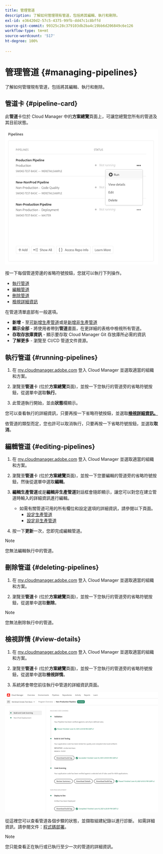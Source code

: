 ```yaml
---
title: 管理管道
description: 了解如何管理現有管道，包括將其編輯、執行和刪除。
exl-id: e36420d2-57c5-4375-99fb-dd47c1c8bffd
source-git-commit: 99325c28c379103db2ba4c19bb6d206849c6e126
workflow-type: tm+mt
source-wordcount: '517'
ht-degree: 100%

---
```



# 管理管道 {#managing-pipelines}

了解如何管理現有管道，包括將其編輯、執行和刪除。

## 管道卡 {#pipeline-card}

此&#x200B;**管道**&#x200B;卡位於 Cloud Manager 中的&#x200B;**方案總覽**&#x200B;頁面上，可讓您總覽您所有的管道及其目前狀態。

![Cloud Manager 中的管道卡](/help/assets/configure-pipelines/pipelines-card.png)

按一下每個管道旁邊的省略符號按鈕，您就可以執行下列操作。

* [執行管道](#running-pipelines)
* [編輯管道](#editing-pipelines)
* [刪除管道](#deleting-pipelines)
* [檢視詳細資訊](#view-details)

在管道清單底部有一般選項。

* **新增** - 至[可新增生產管道](/help/using/production-pipelines.md)或是[新增非生產管道](/help/using/non-production-pipelines.md)
* **顯示全部** - 將使用者帶到&#x200B;**管道**&#x200B;畫面，在更詳細的表格中檢視所有管道。
* **存取存放庫資訊** - 顯示要存取 Cloud Manager Git 存放庫所必需的資訊
* **了解更多** - 瀏覽至 CI/CD 管道文件資源。

## 執行管道 {#running-pipelines}

1. 在 [my.cloudmanager.adobe.com](https://my.cloudmanager.adobe.com/) 登入 Cloud Manager 並選取適當的組織和方案。

1. 瀏覽至&#x200B;**管道**&#x200B;卡 (位於&#x200B;**方案總覽**&#x200B;頁面)，並按一下您執行的管道旁的省略符號按鈕，從選單中選取&#x200B;**執行**。

1. 此管道執行開始，並由&#x200B;**狀態**&#x200B;欄顯示。

您可以查看執行的詳細資訊，只要再按一下省略符號按鈕，並選取&#x200B;**[檢視詳細資訊。](#view-details)**

依管道的類型而定，您也許可以取消執行，只要再按一下省略符號按鈕，並選取&#x200B;**取消**。

## 編輯管道 {#editing-pipelines}

1. 在 [my.cloudmanager.adobe.com](https://my.cloudmanager.adobe.com/) 登入 Cloud Manager 並選取適當的組織和方案。

1. 瀏覽至&#x200B;**管道**&#x200B;卡 (位於&#x200B;**方案總覽**&#x200B;頁面)，並按一下您要編輯的管道旁的省略符號按鈕，然後從選單中選取&#x200B;**編輯**。

1. **編輯生產管道**&#x200B;或是&#x200B;**編輯非生產管道**&#x200B;對話框會隨即顯示，讓您可以對您在建立管道時輸入的詳細資訊進行編輯。

   * 如需有關管道可用的所有欄位和設定選項的詳細資訊，請參閱以下頁面。
      * [設定生產管道](/help/using/production-pipelines.md)
      * [設定非生產管道](/help/using/non-production-pipelines.md)

1. 按一下&#x200B;**更新**&#x200B;一次，您即完成編輯管道。

>[!NOTE]
>
>您無法編輯執行中的管道。

## 刪除管道 {#deleting-pipelines}

1. 在 [my.cloudmanager.adobe.com](https://my.cloudmanager.adobe.com/) 登入 Cloud Manager 並選取適當的組織和方案。

1. 瀏覽至&#x200B;**管道**&#x200B;卡 (位於&#x200B;**方案總覽**&#x200B;頁面)，並按一下您執行的管道旁的省略符號按鈕，從選單中選取&#x200B;**刪除**。

>[!NOTE]
>
>您無法刪除執行中的管道。

## 檢視詳情 {#view-details}

1. 在 [my.cloudmanager.adobe.com](https://my.cloudmanager.adobe.com/) 登入 Cloud Manager 並選取適當的組織和方案。

1. 瀏覽至&#x200B;**管道**&#x200B;卡 (位於&#x200B;**方案總覽**&#x200B;頁面)，並按一下您執行的管道旁的省略符號按鈕，從選單中選取&#x200B;**檢視詳情**。

1. 系統將會帶您前往執行中管道的詳細資訊頁面。

![管道詳情](/help/assets/configure-pipelines/pipeline-running-details.png)

從這裡您可以查看管道各個步驟的狀態，並擷取組建紀錄以進行診斷。 如需詳細資訊，請參閱文件：[程式碼部署](/help/using/code-deployment.md)。

>[!NOTE]
>
>您只能查看正在執行或已執行至少一次的管道的詳細資訊。
